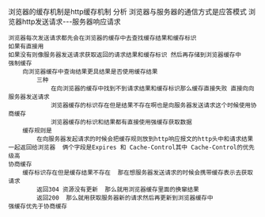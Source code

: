 浏览器的缓存机制是http缓存机制
分析
    浏览器与服务器的通信方式是应答模式
    浏览器http发送请求---服务器响应请求


    浏览器每次发送请求都先会在浏览器的缓存中去查找缓存结果和缓存标识
    如果有直接用
    如果没有则像服务器发送请求获取返回的请求结果和缓存标识 然后再存储到浏览器缓存中
    强制缓存
        向浏览器缓存中查询结果更具结果是否使用缓存结果
            三种
                在向浏览器的缓存中找到不到请求结果和缓存标识那么缓存直接失败 直接向向服务器发送请求
                浏览器缓存的标识存在但是结果不存在啊也是向服务器发送请求这个时候使用协商缓存
                浏览器缓存的标识和结果都有直接使用强缓存获取数据
        缓存规则是
            在向服务器发起请求的时候会把缓存规则放到http响应报文的http头中和请求结果一起返回给浏览器  俩个字段是Expires 和 Cache-Control其中 Cache-Control的优先级高
    协商缓存
        缓存标识存在但是缓存结果不存在  那在想服务器发送请求的时候会携带缓存表示去获取请求
            返回304 资源没有更新  那么就用浏览器缓存里面的换窜结果
            返回200  那么就用获取服务器新的请求然后再更新到浏览器缓存中
    强缓存优先于协商缓存

    